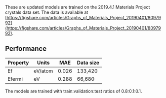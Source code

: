 These are updated models are trained on the 2019.4.1 Materials Project crystals data set. The data is available at [https://figshare.com/articles/Graphs_of_Materials_Project_20190401/8097992](https://figshare.com/articles/Graphs_of_Materials_Project_20190401/8097992).

## Performance

| Property | Units      | MAE   | Data size |
|----------|------------|-------|-----------|
| Ef       | eV/atom    | 0.026 | 133,420   |
| Efermi   | eV         | 0.288 | 66,680    | 

The models are trained with train:validation:test ratios of 0.8:0.1:0.1. 
 


